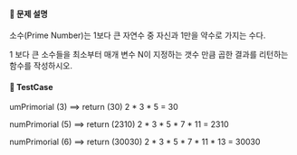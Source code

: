 #### 🤔 문제 설명
소수(Prime Number)는 1보다 큰 자연수 중 자신과 1만을 약수로 가지는 수다.

1 보다 큰 소수들을 최소부터 매개 변수 N이 지정하는 갯수 만큼 곱한 결과를 리턴하는 함수를 작성하시오.  


#### 🎯 TestCase
umPrimorial (3) ==> return (30)
2 * 3 * 5 = 30

numPrimorial (5) ==> return (2310)
2 * 3 * 5 * 7 * 11 = 2310

numPrimorial (6) ==> return (30030)
2 * 3 * 5 * 7 * 11 * 13 = 30030